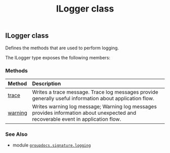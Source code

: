 ﻿---
title: ILogger class
second_title: GroupDocs.Signature for Python via .NET API References
description: 
type: docs
url: /python-net/groupdocs.signature.logging/ilogger/
is_root: false
weight: 30
---

## ILogger class

Defines the methods that are used to perform logging.



The ILogger type exposes the following members:

### Methods
| Method | Description |
| :- | :- |
| [trace](/signature/python-net/groupdocs.signature.logging/ilogger/trace/#str) | Writes a trace message. Trace log messages provide generally useful information about application flow. |
| [warning](/signature/python-net/groupdocs.signature.logging/ilogger/warning/#str) | Writes warning log message; Warning log messages provides information about unexpected and recoverable event in application flow. |



### See Also
* module [`groupdocs.signature.logging`](..)
